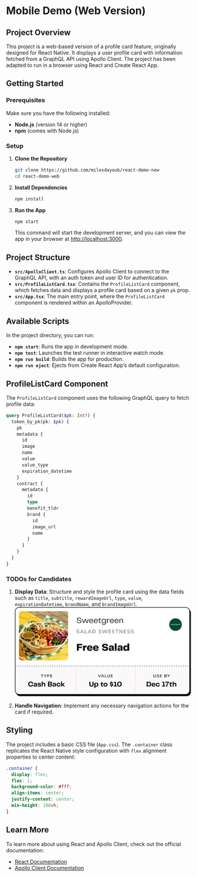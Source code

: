 
# Mobile Demo (Web Version)

## Project Overview

This project is a web-based version of a profile card feature, originally designed for React Native. It displays a user profile card with information fetched from a GraphQL API using Apollo Client. The project has been adapted to run in a browser using React and Create React App.

## Getting Started

### Prerequisites

Make sure you have the following installed:
- **Node.js** (version 14 or higher)
- **npm** (comes with Node.js)

### Setup

1. **Clone the Repository**
   ```bash
   git clone https://github.com/milesdayoub/react-demo-new
   cd react-demo-web
   ```

2. **Install Dependencies**
   ```bash
   npm install
   ```

3. **Run the App**
   ```bash
   npm start
   ```

   This command will start the development server, and you can view the app in your browser at [http://localhost:3000](http://localhost:3000).

## Project Structure

- **`src/ApolloClient.ts`**: Configures Apollo Client to connect to the GraphQL API, with an auth token and user ID for authentication.
- **`src/ProfileListCard.tsx`**: Contains the `ProfileListCard` component, which fetches data and displays a profile card based on a given `pk` prop.
- **`src/App.tsx`**: The main entry point, where the `ProfileListCard` component is rendered within an ApolloProvider.

## Available Scripts

In the project directory, you can run:

- **`npm start`**: Runs the app in development mode.
- **`npm test`**: Launches the test runner in interactive watch mode.
- **`npm run build`**: Builds the app for production.
- **`npm run eject`**: Ejects from Create React App’s default configuration.

## ProfileListCard Component

The `ProfileListCard` component uses the following GraphQL query to fetch profile data:

```graphql
query ProfileListCard($pk: Int!) {
  token_by_pk(pk: $pk) {
    pk
    metadata {
      id
      image
      name
      value
      value_type
      expiration_datetime
    }
    contract {
      metadata {
        id
        type
        benefit_tldr
        brand {
          id
          image_url
          name
        }
      }
    }
  }
}
```

### TODOs for Candidates
1. **Display Data**: Structure and style the profile card using the data fields such as `title`, `subtitle`, `rewardImageUrl`, `type`, `value`, `expirationDatetime`, `brandName`, and `brandImageUrl`.
![Alt text](./public/image.png)


1. **Handle Navigation**: Implement any necessary navigation actions for the card if required.

## Styling

The project includes a basic CSS file (`App.css`). The `.container` class replicates the React Native style configuration with `flex` alignment properties to center content:

```css
.container {
  display: flex;
  flex: 1;
  background-color: #fff;
  align-items: center;
  justify-content: center;
  min-height: 100vh;
}
```

## Learn More

To learn more about using React and Apollo Client, check out the official documentation:

- [React Documentation](https://reactjs.org/)
- [Apollo Client Documentation](https://www.apollographql.com/docs/react/)
